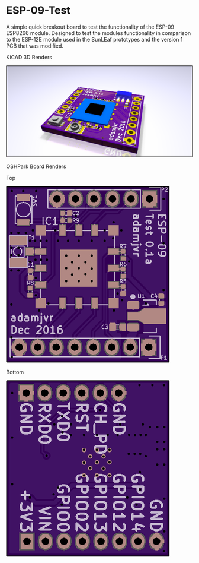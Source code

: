 # ESP-09-Test
A simple quick breakout board to test the functionality of the ESP-09 ESP8266 module. Designed to test the modules functionality in comparison to the ESP-12E module used in the SunLEaf prototypes and the version 1 PCB that was modified. 

KiCAD 3D Renders

![OSHPark Bottom](PCB\ESP-09-BO-Test.png)


OSHPark Board Renders

Top

![OSHPark Bottom](PCB\ESP-09-BO-Test_OSHPARK_top.png)

Bottom

![OSHPark Bottom](PCB\ESP-09-BO-Test_OSHPARK_Bottom.png)
